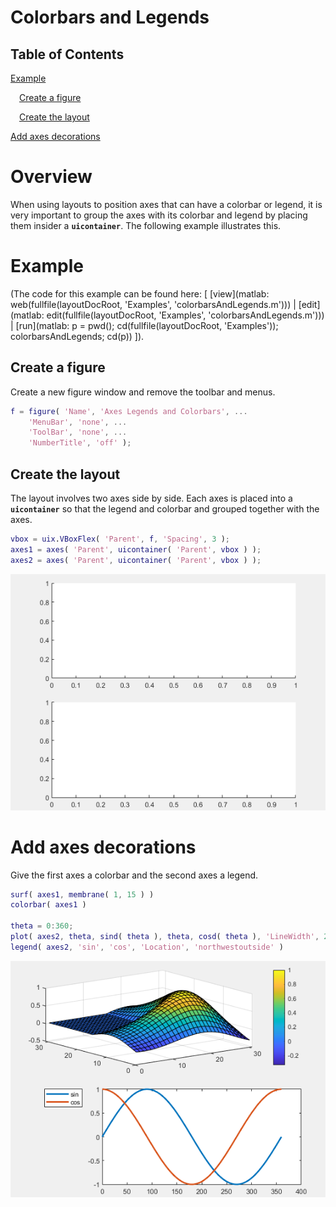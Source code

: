 
# **Colorbars and Legends**
<a name="beginToc"></a>

## Table of Contents
[Example](#example)
 
&emsp;[Create a figure](#create-a-figure)
 
&emsp;[Create the layout](#create-the-layout)
 
[Add axes decorations](#add-axes-decorations)
 
<a name="endToc"></a>

# **Overview**

When using layouts to position axes that can have a colorbar or legend, it is very important to group the axes with its colorbar and legend by placing them insider a **`uicontainer`**. The following example illustrates this.

# Example

(The code for this example can be found here: \[ [view](matlab: web(fullfile(layoutDocRoot, 'Examples', 'colorbarsAndLegends.m'))) | [edit](matlab: edit(fullfile(layoutDocRoot, 'Examples', 'colorbarsAndLegends.m'))) | [run](matlab: p = pwd(); cd(fullfile(layoutDocRoot, 'Examples')); colorbarsAndLegends; cd(p)) \]).

## Create a figure

Create a new figure window and remove the toolbar and menus.

```matlab
f = figure( 'Name', 'Axes Legends and Colorbars', ...
    'MenuBar', 'none', ...
    'ToolBar', 'none', ...
    'NumberTitle', 'off' );
```

## Create the layout

The layout involves two axes side by side. Each axes is placed into a **`uicontainer`** so that the legend and colorbar and grouped together with the axes.

```matlab
vbox = uix.VBoxFlex( 'Parent', f, 'Spacing', 3 );
axes1 = axes( 'Parent', uicontainer( 'Parent', vbox ) );
axes2 = axes( 'Parent', uicontainer( 'Parent', vbox ) );
```

![figure_0.png](ColorbarsAndLegends_media/figure_0.png)

# Add axes decorations

Give the first axes a colorbar and the second axes a legend.

```matlab
surf( axes1, membrane( 1, 15 ) )
colorbar( axes1 )

theta = 0:360;
plot( axes2, theta, sind( theta ), theta, cosd( theta ), 'LineWidth', 2 )
legend( axes2, 'sin', 'cos', 'Location', 'northwestoutside' )
```

![figure_1.png](ColorbarsAndLegends_media/figure_1.png)
